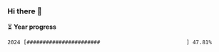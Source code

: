 ### Hi there :wave:

:hourglass_flowing_sand: **Year progress**

```txt
2024 [#######################                           ] 47.81%
```
